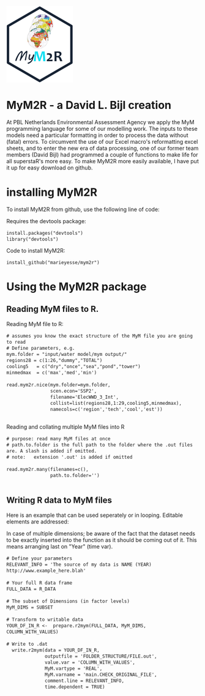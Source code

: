 
![](MyM2R_logo_small.png)

# MyM2R - a David L. Bijl creation

At PBL Netherlands Environmental Assessment Agency we apply the MyM programming language for some of our modelling work. The inputs to these models need a particular formatting in order to process the data without (fatal) errors. To circumvent the use of our Excel macro's reformatting excel sheets, and to enter the new era of data processing, one of our former team members (David Bijl) had programmed a couple of functions to make life for all superstaR's more easy. To make MyM2R more easily available, I have put it up for easy download on github.


# installing MyM2R
To install MyM2R from github, use the following line of code:

Requires the devtools package:
```
install.packages("devtools")
library("devtools")
```

Code to install MyM2R:
```
install_github("marieyesse/mym2r")
```

# Using the MyM2R package

## Reading MyM files to R.
Reading MyM file to R:

```
# assumes you know the exact structure of the MyM file you are going to read
# Define parameters, e.g.
mym.folder = "input/water model/mym output/"  
regions28 = c(1:26,"dummy","TOTAL")
cooling5   = c("dry","once","sea","pond","tower")
minmedmax  = c('max','med','min')  

read.mym2r.nice(mym.folder=mym.folder, 
                scen.econ='SSP2', 
                filename='ElecWWD_3_Int', 
                collist=list(regions28,1:29,cooling5,minmedmax), 
                namecols=c('region','tech','cool','est')) 
  
```


Reading and collating multiple MyM files into R

```
# purpose: read many MyM files at once
# path.to.folder is the full path to the folder where the .out files are. A slash is added if omitted.
# note:   extension '.out' is added if omitted

read.mym2r.many(filenames=c(), 
                path.to.folder='')
                
```

## Writing R data to MyM files
Here is an example that can be used seperately or in looping. Editable elements are addressed:

In case of multiple dimensions; be aware of the fact that the dataset needs to be exactly inserted into the function as it should be coming out of it. This means arranging last on "Year" (time var).

```
# Define your parameters
RELEVANT_INFO = 'The source of my data is NAME (YEAR) http://www.example_here.blah'

# Your full R data frame
FULL_DATA = R_DATA

# The subset of Dimensions (in factor levels)
MyM_DIMS = SUBSET

# Transform to writable data
YOUR_DF_IN_R <-  prepare.r2mym(FULL_DATA, MyM_DIMS, COLUMN_WITH_VALUES)

# Write to .dat
  write.r2mym(data = YOUR_DF_IN_R, 
              outputfile = 'FOLDER_STRUCTURE/FILE.out', 
              value.var = 'COLUMN_WITH_VALUES', 
              MyM.vartype = 'REAL',
              MyM.varname = 'main.CHECK_ORIGINAL_FILE', 
              comment.line = RELEVANT_INFO,
              time.dependent = TRUE)
```
